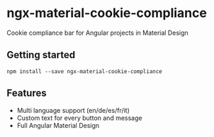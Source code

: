 # ngx-material-cookie-compliance
Cookie compliance bar for Angular projects in Material Design


## Getting started
```
npm install --save ngx-material-cookie-compliance
```

## Features
- Multi language support (en/de/es/fr/it)
- Custom text for every button and message
- Full Angular Material Design


